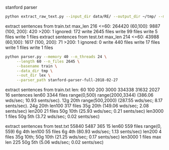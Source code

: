 stanford parser

```bash
python extract_raw_text.py --input_dir data/RE/ --output_dir ~/tmp/ --max_len 220
```

extract  sentences from train.txt
max_len 216
<=60: 264420 (60,100]: 9887 (100, 200]: 420 >200: 1
ignored: 172
write 2645 files
write 99 files
write 5 files
write 1 files
extract  sentences from test.txt
max_len 214
<=60: 43988 (60,100]: 1617 (100, 200]: 71 >200: 1
ignored: 0
write 440 files
write 17 files
write 1 files
write 1 files


```bash
python parser.py --memory 40 --n_threads 24 \
     --length 60 --n_files 2645 \
     --basename train \
     --data_dir tmp \
     --out_dir lex \
     --parser_path stanford-parser-full-2018-02-27
```


extract sentences from train.txt
len: 60 100 200 3000
334338 31632 2027 16 sentences
len60   3344 files 
          range(0,500) range(2000,3344) (386.06 wds/sec; 10.93 sents/sec). 12g 20th
          range(500,2000)               (287.55 wds/sec; 8.17 sents/sec).  24g 20th
len100  317 files 35g 20th    (149.06 wds/sec; 2.08 sents/sec)
len200  21 files  50g 10th    (25.93 wds/sec; 0.21 sents/sec)
len3000 1 files   50g 5th     (3.72 wds/sec; 0.02 sents/sec)     

extract sentences from test.txt
55840 5487 365 15
len60   559 files range(0, 559) 6g 4th
len100  55 files                6g 4th  (80.93 wds/sec; 1.13 sents/sec)
len200  4 files                 35g 10th; 50g 10th (21.25 wds/sec; 0.17 sents/sec)
len3000 1 files  max len 225    50g 5th (5.06 wds/sec; 0.02 sents/sec)